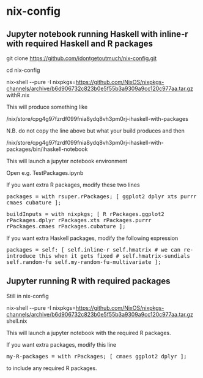 # nix-config

## Jupyter notebook running Haskell with inline-r with required Haskell and R packages

git clone https://github.com/idontgetoutmuch/nix-config.git

cd nix-config

nix-shell --pure -I nixpkgs=https://github.com/NixOS/nixpkgs-channels/archive/b6d906732c823b0e5f55b3a9309a9cc120c977aa.tar.gz withR.nix

This will produce something like

/nix/store/cpg4g97fzrdf099fnia8ydq8vh3pm0rj-ihaskell-with-packages

N.B. do not copy the line above but what your build produces and then

/nix/store/cpg4g97fzrdf099fnia8ydq8vh3pm0rj-ihaskell-with-packages/bin/ihaskell-notebook

This will launch a jupyter notebook environment

Open e.g. TestPackages.ipynb

If you want extra R packages, modify these two lines

<kbd>packages = with rsuper.rPackages; [ ggplot2 dplyr xts purrr cmaes cubature ];</kbd>

<kbd>buildInputs = with nixpkgs; [ R rPackages.ggplot2 rPackages.dplyr rPackages.xts rPackages.purrr rPackages.cmaes rPackages.cubature ];</kbd>

If you want extra Haskell packages, modify the following expression

<kbd>  packages = self: [
    self.inline-r
    self.hmatrix
    # we can re-introduce this when it gets fixed
    # self.hmatrix-sundials
    self.random-fu
    self.my-random-fu-multivariate
  ];
</kbd>

## Jupyter running R with required packages

Still in nix-config

nix-shell --pure -I nixpkgs=https://github.com/NixOS/nixpkgs-channels/archive/b6d906732c823b0e5f55b3a9309a9cc120c977aa.tar.gz shell.nix

This will launch a jupyter notebook with the required R packages.

If you want extra packages, modify this line

<kbd>my-R-packages = with rPackages; [ cmaes ggplot2 dplyr ];</kbd>

to include any required R packages.
